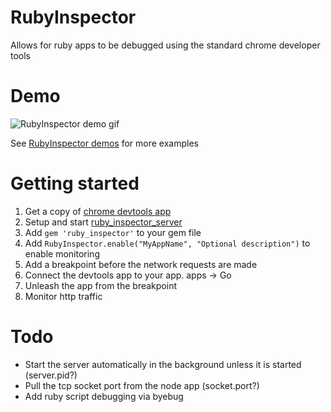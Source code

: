 # RubyInspector

Allows for ruby apps to be debugged using the standard chrome developer tools

# Demo

![RubyInspector demo gif](https://raw.githubusercontent.com/gingermusketeer/ruby_inspector/master/readme/demo.gif)

See [RubyInspector demos](https://github.com/gingermusketeer/ruby_inspector_demos) for more examples

# Getting started

1. Get a copy of [chrome devtools app](https://github.com/auchenberg/chrome-devtools-app)
2. Setup and start [ruby_inspector_server](https://github.com/gingermusketeer/ruby_inspector_server)
3. Add `gem 'ruby_inspector'` to your gem file
4. Add `RubyInspector.enable("MyAppName", "Optional description")` to enable monitoring
5. Add a breakpoint before the network requests are made
6. Connect the devtools app to your app. apps -> Go
7. Unleash the app from the breakpoint
8. Monitor http traffic


# Todo
- Start the server automatically in the background unless it is started (server.pid?)
- Pull the tcp socket port from the node app (socket.port?)
- Add ruby script debugging via byebug
